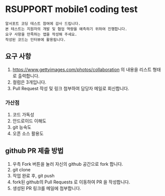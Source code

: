 # RSUPPORT mobile1 coding test

    알서포트 코딩 테스트 참여에 감사 드립니다.
    본 테스트는 지원자의 개발 및 협업 역량을 예측하기 위하여 진행합니다.
    요구 사항을 만족하는 앱을 작성해 주세요.
    작성된 코드는 인터뷰에 활용됩니다.

## 요구 사항
1. https://www.gettyimages.com/photos/collaboration 의 내용을 리스트 형태로 출력합니다.
2. 컬럼은 3개입니다.
3. Pull Request 작성 및 링크 첨부하여 담당자 메일로 회신합니다.

### 가산점 
1. 코드 가독성
2. 안드로이드 이해도
3. git 능숙도
4. 오픈 소스 활용도

## github PR 제출 방법
1. 우측 Fork 버튼을 눌러 자신의 github 공간으로 fork 합니다.
2. git clone
3. 작업 완료 후, git push
4. fork된 github의 Pull Requests 로 이동하여 PR 을 작성합니다.
5. 생성된 PR 링크를 메일에 첨부합니다.
